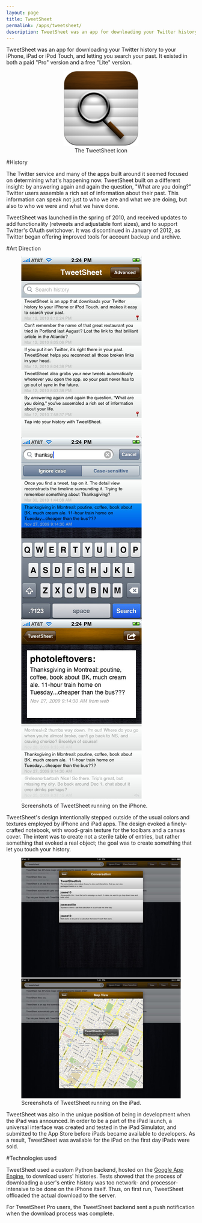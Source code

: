 ```yaml
---
layout: page
title: TweetSheet
permalink: /apps/tweetsheet/
description: TweetSheet was an app for downloading your Twitter history to your iPhone, iPad or iPod Touch, and letting you search your past.
---
```


TweetSheet was an app for downloading your Twitter history to your iPhone, iPad or iPod Touch, and letting you search your past. It existed in both a paid "Pro" version and a free "Lite" version. 

<figure style="text-align:center">
    <img src="/images/apps-tweetsheet-icon.png" width="200">
    <figcaption>The TweetSheet icon</figcaption>
</figure>

#History

The Twitter service and many of the apps built around it seemed focused on determining what's happening now. TweetSheet built on a different insight: by answering again and again the question, "What are you doing?" Twitter users assemble a rich set of information about their past. This information can speak not just to who we are and what we are doing, but also to who we were and what we have done.

TweetSheet was launched in the spring of 2010, and received updates to add functionality (retweets and adjustable font sizes), and to support Twitter's OAuth switchover. It was discontinued in January of 2012, as Twitter began offering improved tools for account backup and archive.


#Art Direction

<figure class="third">
	<a href="/images/apps-tweetsheet-screenshot-phone-1.jpg"><img src="/images/apps-tweetsheet-screenshot-phone-1.jpg"></a>
	<a href="/images/apps-tweetsheet-screenshot-phone-2.jpg"><img src="/images/apps-tweetsheet-screenshot-phone-2.jpg"></a>
	<a href="/images/apps-tweetsheet-screenshot-phone-3.jpg"><img src="/images/apps-tweetsheet-screenshot-phone-3.jpg"></a>
	<figcaption>Screenshots of TweetSheet running on the iPhone.</figcaption>
</figure>

TweetSheet's design intentionally stepped outside of the usual colors and textures employed by iPhone and iPad apps. The design evoked a finely-crafted notebook, with wood-grain texture for the toolbars and a canvas cover. The intent was to create not a sterile table of entries, but rather something that evoked a real object; the goal was to create something that let you touch your history. 

<figure class="half">
	<a href="/images/apps-tweetsheet-screenshot-pad-1.jpg"><img src="/images/apps-tweetsheet-screenshot-pad-1.jpg"></a>
	<a href="/images/apps-tweetsheet-screenshot-pad-2.jpg"><img src="/images/apps-tweetsheet-screenshot-pad-2.jpg"></a>
	<figcaption>Screenshots of TweetSheet running on the iPad.</figcaption>
</figure>

TweetSheet was also in the unique position of being in development when the iPad was announced. In order to be a part of the iPad launch, a universal interface was created and tested in the iPad Simulator, and submitted to the App Store before iPads became available to developers. As a result, TweetSheet was available for the iPad on the first day iPads were sold. 

#Technologies used

TweetSheet used a custom Python backend, hosted on the [Google App Engine](http://code.google.com/appengine/), to download users' histories. Tests showed that the process of downloading a user's entire history was too network- and processor-intensive to be done on the iPhone itself. Thus, on first run, TweetSheet offloaded the actual download to the server. 

For TweetSheet Pro users, the TweetSheet backend sent a push notification when the download process was complete. 
